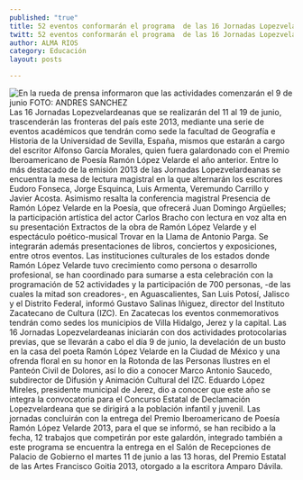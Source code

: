 ```yaml
---
published: "true"
title: 52 eventos conformarán el programa  de las 16 Jornadas Lopezvelardeanas
twitt: 52 eventos conformarán el programa  de las 16 Jornadas Lopezvelardeanas
author: ALMA RIOS
category: Educación
layout: posts

---
```


![En la rueda de prensa informaron que las actividades comenzarán el 9 de junio FOTO: ANDRES SANCHEZ](http://i.imgur.com/KhHtkL1m.jpg)
Las 16 Jornadas Lopezvelardeanas que se realizarán del 11 al 19 de junio, trascenderán las fronteras del país este 2013, mediante una serie de eventos académicos que tendrán como sede la facultad de Geografía e Historia de la Universidad de Sevilla, España, mismos que estarán a cargo del escritor Alfonso García Morales, quien fuera galardonado con el Premio Iberoamericano de Poesía Ramón López Velarde el año anterior.
Entre lo más destacado de la emisión 2013 de las Jornadas Lopezvelardeanas se encuentra la mesa de lectura magistral en la que alternarán los escritores Eudoro Fonseca, Jorge Esquinca, Luis Armenta, Veremundo Carrillo y Javier Acosta.
Asimismo resalta la conferencia magistral Presencia de Ramón López Velarde en la Poesía, que ofrecerá Juan Domingo Argüelles; la participación artística del actor Carlos Bracho con lectura en voz alta en su presentación Extractos de la obra de Ramón López Velarde y el espectáculo poético-musical Trovar en la Llama de Antonio Parga.
Se integrarán además presentaciones de libros, conciertos y exposiciones, entre otros eventos.
Las instituciones culturales de los estados donde Ramón López Velarde tuvo crecimiento como persona o desarrollo profesional, se han coordinado para sumarse a esta celebración con la programación de 52 actividades y la participación de 700 personas, -de las cuales la mitad son creadores-, en Aguascalientes, San Luis Potosí, Jalisco y el Distrito Federal, informó Gustavo Salinas Iñiguez, director del Instituto Zacatecano de Cultura (IZC).
En Zacatecas los eventos conmemorativos tendrán como sedes los municipios de Villa Hidalgo, Jerez y la capital.
Las 16 Jornadas Lopezvelardeanas iniciarán con dos actividades protocolarias previas, que se llevarán a cabo el día 9 de junio, la develación de un busto en la casa del poeta Ramón López Velarde en la Ciudad de México y una ofrenda floral en su honor en la Rotonda de las Personas Ilustres en el Panteón Civil de Dolores, así lo dio a conocer Marco Antonio Saucedo, subdirector de Difusión y Animación Cultural del IZC.
Eduardo López Mireles, presidente municipal de Jerez, dio a conocer que este año se integra la convocatoria para el Concurso Estatal de Declamación Lopezvelardeana que se dirigirá a la población infantil y juvenil.
Las jornadas concluirán con la entrega del Premio Iberoamericano de Poesía Ramón López Velarde 2013, para el que se informó, se han recibido a la fecha, 12 trabajos que competirán por este galardón, integrado también a este programa se encuentra la entrega en el Salón de Recepciones de Palacio de Gobierno el martes 11 de junio a las 13 horas, del Premio Estatal de las Artes Francisco Goitia 2013, otorgado a la escritora Amparo Dávila.
